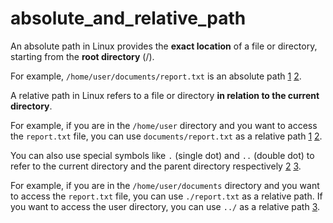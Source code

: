 # absolute_and_relative_path

An absolute path in Linux provides the **exact location** of a file or directory, starting from the **root directory** (/).

For example, `/home/user/documents/report.txt` is an absolute path [1](https://itslinuxfoss.com/absolute-relative-paths-linux-how-reference-them/) [2](https://linuxhandbook.com/absolute-vs-relative-path/).

A relative path in Linux refers to a file or directory **in relation to the current directory**.

For example, if you are in the `/home/user` directory and you want to access the `report.txt` file, you can use `documents/report.txt` as a relative path [1](https://itslinuxfoss.com/absolute-relative-paths-linux-how-reference-them/) [2](https://linuxhandbook.com/absolute-vs-relative-path/).

You can also use special symbols like `.` (single dot) and `..` (double dot) to refer to the current directory and the parent directory respectively [2](https://linuxhandbook.com/absolute-vs-relative-path/) [3](https://www.redhat.com/sysadmin/linux-path-absolute-relative).

For example, if you are in the `/home/user/documents` directory and you want to access the `report.txt` file, you can use `./report.txt` as a relative path. If you want to access the user directory, you can use `../` as a relative path [3](https://www.redhat.com/sysadmin/linux-path-absolute-relative).
